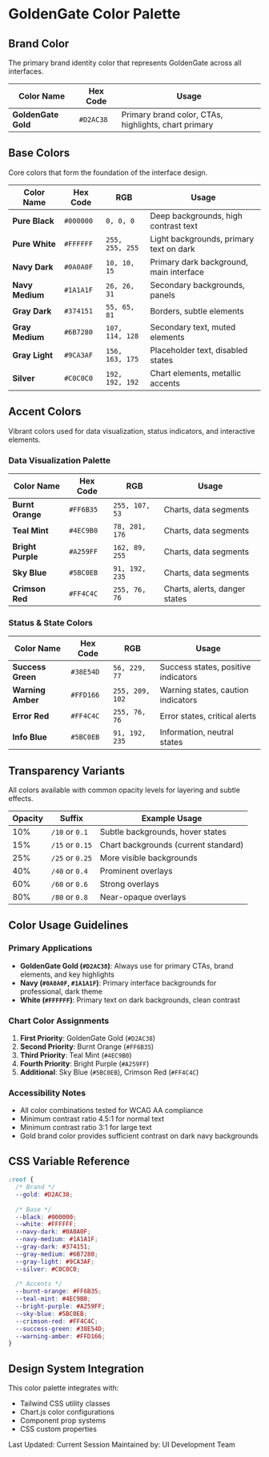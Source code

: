 # GoldenGate Color Palette

## Brand Color
The primary brand identity color that represents GoldenGate across all interfaces.

| Color Name | Hex Code | Usage |
|------------|----------|--------|
| **GoldenGate Gold** | `#D2AC38` | Primary brand color, CTAs, highlights, chart primary |

## Base Colors
Core colors that form the foundation of the interface design.

| Color Name | Hex Code | RGB | Usage |
|------------|----------|-----|--------|
| **Pure Black** | `#000000` | `0, 0, 0` | Deep backgrounds, high contrast text |
| **Pure White** | `#FFFFFF` | `255, 255, 255` | Light backgrounds, primary text on dark |
| **Navy Dark** | `#0A0A0F` | `10, 10, 15` | Primary dark background, main interface |
| **Navy Medium** | `#1A1A1F` | `26, 26, 31` | Secondary backgrounds, panels |
| **Gray Dark** | `#374151` | `55, 65, 81` | Borders, subtle elements |
| **Gray Medium** | `#6B7280` | `107, 114, 128` | Secondary text, muted elements |
| **Gray Light** | `#9CA3AF` | `156, 163, 175` | Placeholder text, disabled states |
| **Silver** | `#C0C0C0` | `192, 192, 192` | Chart elements, metallic accents |

## Accent Colors
Vibrant colors used for data visualization, status indicators, and interactive elements.

### Data Visualization Palette
| Color Name | Hex Code | RGB | Usage |
|------------|----------|-----|--------|
| **Burnt Orange** | `#FF6B35` | `255, 107, 53` | Charts, data segments |
| **Teal Mint** | `#4EC9B0` | `78, 201, 176` | Charts, data segments |
| **Bright Purple** | `#A259FF` | `162, 89, 255` | Charts, data segments |
| **Sky Blue** | `#5BC0EB` | `91, 192, 235` | Charts, data segments |
| **Crimson Red** | `#FF4C4C` | `255, 76, 76` | Charts, alerts, danger states |

### Status & State Colors
| Color Name | Hex Code | RGB | Usage |
|------------|----------|-----|--------|
| **Success Green** | `#38E54D` | `56, 229, 77` | Success states, positive indicators |
| **Warning Amber** | `#FFD166` | `255, 209, 102` | Warning states, caution indicators |
| **Error Red** | `#FF4C4C` | `255, 76, 76` | Error states, critical alerts |
| **Info Blue** | `#5BC0EB` | `91, 192, 235` | Information, neutral states |

## Transparency Variants
All colors available with common opacity levels for layering and subtle effects.

| Opacity | Suffix | Example Usage |
|---------|--------|---------------|
| 10% | `/10` or `0.1` | Subtle backgrounds, hover states |
| 15% | `/15` or `0.15` | Chart backgrounds (current standard) |
| 25% | `/25` or `0.25` | More visible backgrounds |
| 40% | `/40` or `0.4` | Prominent overlays |
| 60% | `/60` or `0.6` | Strong overlays |
| 80% | `/80` or `0.8` | Near-opaque overlays |

## Color Usage Guidelines

### Primary Applications
- **GoldenGate Gold (`#D2AC38`)**: Always use for primary CTAs, brand elements, and key highlights
- **Navy (`#0A0A0F`, `#1A1A1F`)**: Primary interface backgrounds for professional, dark theme
- **White (`#FFFFFF`)**: Primary text on dark backgrounds, clean contrast

### Chart Color Assignments
1. **First Priority**: GoldenGate Gold (`#D2AC38`)
2. **Second Priority**: Burnt Orange (`#FF6B35`)
3. **Third Priority**: Teal Mint (`#4EC9B0`)
4. **Fourth Priority**: Bright Purple (`#A259FF`)
5. **Additional**: Sky Blue (`#5BC0EB`), Crimson Red (`#FF4C4C`)

### Accessibility Notes
- All color combinations tested for WCAG AA compliance
- Minimum contrast ratio 4.5:1 for normal text
- Minimum contrast ratio 3:1 for large text
- Gold brand color provides sufficient contrast on dark navy backgrounds

## CSS Variable Reference
```css
:root {
  /* Brand */
  --gold: #D2AC38;
  
  /* Base */
  --black: #000000;
  --white: #FFFFFF;
  --navy-dark: #0A0A0F;
  --navy-medium: #1A1A1F;
  --gray-dark: #374151;
  --gray-medium: #6B7280;
  --gray-light: #9CA3AF;
  --silver: #C0C0C0;
  
  /* Accents */
  --burnt-orange: #FF6B35;
  --teal-mint: #4EC9B0;
  --bright-purple: #A259FF;
  --sky-blue: #5BC0EB;
  --crimson-red: #FF4C4C;
  --success-green: #38E54D;
  --warning-amber: #FFD166;
}
```

## Design System Integration
This color palette integrates with:
- Tailwind CSS utility classes
- Chart.js color configurations
- Component prop systems
- CSS custom properties

Last Updated: Current Session
Maintained by: UI Development Team